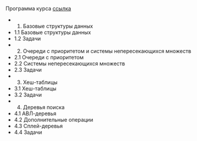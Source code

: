 Программа курса [ссылка](https://stepik.org/lesson/41233)
  - 1. Базовые структуры данных 
  - 1.1 Базовые структуры данных
  - 1.2 Задачи
  - 2. Очереди с приоритетом и системы непересекающихся множеств
  - 2.1 Очереди с приоритетом
  - 2.2 Системы непересекающихся множеств
  - 2.3 Задачи
  - 3. Хеш-таблицы
  - 3.1 Хеш-таблицы
  - 3.2 Задачи
  - 4. Деревья поиска
  - 4.1 АВЛ-деревья
  - 4.2 Дополнительные операции
  - 4.3 Сплей-деревья
  - 4.4 Задачи
